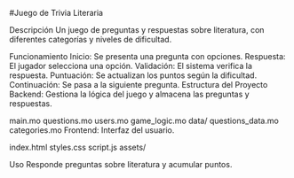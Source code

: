 #Juego de Trivia Literaria

Descripción
Un juego de preguntas y respuestas sobre literatura, con diferentes categorías y niveles de dificultad.

Funcionamiento
Inicio: Se presenta una pregunta con opciones.
Respuesta: El jugador selecciona una opción.
Validación: El sistema verifica la respuesta.
Puntuación: Se actualizan los puntos según la dificultad.
Continuación: Se pasa a la siguiente pregunta.
Estructura del Proyecto
Backend: Gestiona la lógica del juego y almacena las preguntas y respuestas.

main.mo
questions.mo
users.mo
game_logic.mo
data/
questions_data.mo
categories.mo
Frontend: Interfaz del usuario.

index.html
styles.css
script.js
assets/

Uso
Responde preguntas sobre literatura y acumular puntos.
